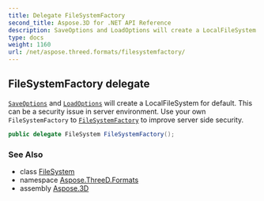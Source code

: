```yaml
---
title: Delegate FileSystemFactory
second_title: Aspose.3D for .NET API Reference
description: SaveOptions and LoadOptions will create a LocalFileSystem for default. This can be a security issue in server environment. Use your own FileSystemFactory to FileSystemFactory to improve server side security
type: docs
weight: 1160
url: /net/aspose.threed.formats/filesystemfactory/
---
```

## FileSystemFactory delegate

[`SaveOptions`](../saveoptions/) and [`LoadOptions`](../loadoptions/) will create a LocalFileSystem for default. This can be a security issue in server environment. Use your own `FileSystemFactory` to [`FileSystemFactory`](../ioconfig/filesystemfactory/) to improve server side security.

```csharp
public delegate FileSystem FileSystemFactory();
```

### See Also

* class [FileSystem](../../aspose.threed.utilities/filesystem/)
* namespace [Aspose.ThreeD.Formats](../../aspose.threed.formats/)
* assembly [Aspose.3D](../../)


